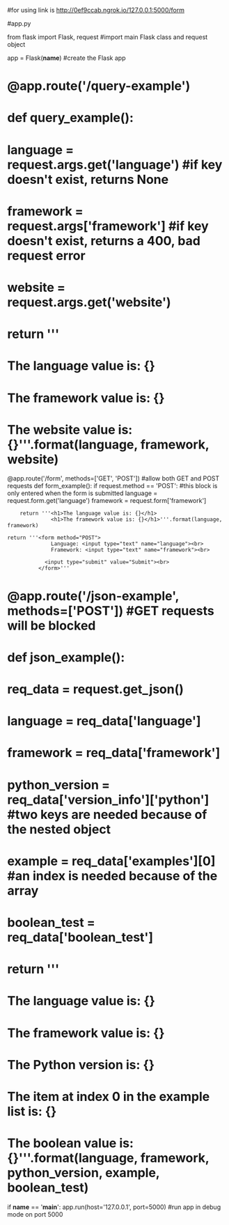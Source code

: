 #for using link is http://0ef9ccab.ngrok.io/127.0.0.1:5000/form


#app.py


from flask import Flask, request #import main Flask class and request object

app = Flask(__name__) #create the Flask app

# @app.route('/query-example')
# def query_example():
#     language = request.args.get('language') #if key doesn't exist, returns None
#     framework = request.args['framework'] #if key doesn't exist, returns a 400, bad request error
#     website = request.args.get('website')

#     return '''<h1>The language value is: {}</h1>
#               <h1>The framework value is: {}</h1>
#               <h1>The website value is: {}'''.format(language, framework, website)

@app.route('/form', methods=['GET', 'POST']) #allow both GET and POST requests
def form_example():
    if request.method == 'POST': #this block is only entered when the form is submitted
        language = request.form.get('language')
        framework = request.form['framework']

        return '''<h1>The language value is: {}</h1>
                  <h1>The framework value is: {}</h1>'''.format(language, framework)

    return '''<form method="POST">
                  Language: <input type="text" name="language"><br>
                  Framework: <input type="text" name="framework"><br>
  
                <input type="submit" value="Submit"><br>
              </form>'''
# @app.route('/json-example', methods=['POST']) #GET requests will be blocked
# def json_example():
#     req_data = request.get_json()

#     language = req_data['language']
#     framework = req_data['framework']
#     python_version = req_data['version_info']['python'] #two keys are needed because of the nested object
#     example = req_data['examples'][0] #an index is needed because of the array
#     boolean_test = req_data['boolean_test']

#     return '''
#            The language value is: {}
#            The framework value is: {}
#            The Python version is: {}
#            The item at index 0 in the example list is: {}
#            The boolean value is: {}'''.format(language, framework, python_version, example, boolean_test)

if __name__ == '__main__':
    app.run(host='127.0.0.1', port=5000) #run app in debug mode on port 5000